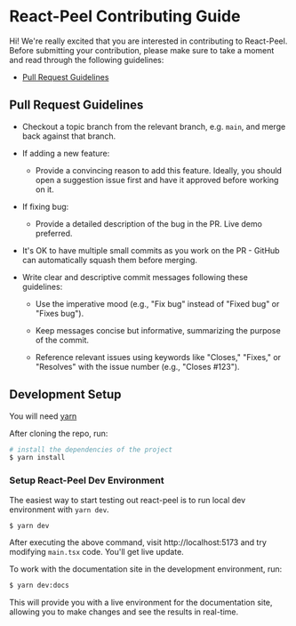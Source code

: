 # React-Peel Contributing Guide

Hi! We're really excited that you are interested in contributing to React-Peel. Before submitting your contribution, please make sure to take a moment and read through the following guidelines:

- [Pull Request Guidelines](#pull-request-guidelines)

## Pull Request Guidelines

- Checkout a topic branch from the relevant branch, e.g. `main`, and merge back against that branch.

- If adding a new feature:

  - Provide a convincing reason to add this feature. Ideally, you should open a suggestion issue first and have it approved before working on it.

- If fixing bug:

  - Provide a detailed description of the bug in the PR. Live demo preferred.

- It's OK to have multiple small commits as you work on the PR - GitHub can automatically squash them before merging.

- Write clear and descriptive commit messages following these guidelines:

  - Use the imperative mood (e.g., "Fix bug" instead of "Fixed bug" or "Fixes bug").

  - Keep messages concise but informative, summarizing the purpose of the commit.

  - Reference relevant issues using keywords like "Closes," "Fixes," or "Resolves" with the issue number (e.g., "Closes #123").

## Development Setup

You will need [yarn](https://yarnpkg.com)

After cloning the repo, run:

```sh
# install the dependencies of the project
$ yarn install
```

### Setup React-Peel Dev Environment

The easiest way to start testing out react-peel is to run local dev environment with `yarn dev`.

```sh
$ yarn dev
```

After executing the above command, visit http://localhost:5173 and try modifying `main.tsx` code. You'll get live update.

To work with the documentation site in the development environment, run:

```sh
$ yarn dev:docs
```

This will provide you with a live environment for the documentation site, allowing you to make changes and see the results in real-time.
